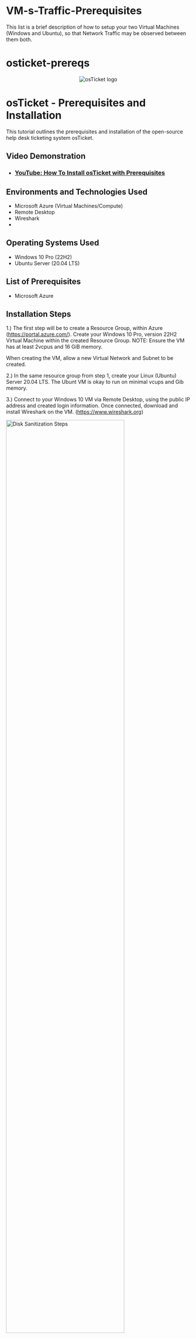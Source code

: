 # VM-s-Traffic-Prerequisites
This list is a brief description of how to setup your two Virtual Machines (Windows and Ubuntu), so that Network Traffic may be observed between them both.

# osticket-prereqs

<p align="center">
<img src="https://i.imgur.com/Clzj7Xs.png" alt="osTicket logo"/>
</p>

<h1>osTicket - Prerequisites and Installation</h1>
This tutorial outlines the prerequisites and installation of the open-source help desk ticketing system osTicket.<br />


<h2>Video Demonstration</h2>

- ### [YouTube: How To Install osTicket with Prerequisites](https://www.youtube.com)

<h2>Environments and Technologies Used</h2>

- Microsoft Azure (Virtual Machines/Compute)
- Remote Desktop
- Wireshark
- 

<h2>Operating Systems Used </h2>

- Windows 10 Pro</b> (22H2)
- Ubuntu Server</b> (20.04 LTS)

<h2>List of Prerequisites</h2>

- Microsoft Azure

<h2>Installation Steps</h2>

<p>

  
1.) The first step will be to create a Resource Group, within Azure (https://portal.azure.com/). Create your Windows 10 Pro, version 22H2 Virtual Machine within the created Resource Group. 
NOTE: Ensure the VM has at least 2vcpus and 16 GiB memory.

When creating the VM, allow a new Virtual Network and Subnet to be created.

2.) In the same resource group from step 1, create your Linux (Ubuntu) Server 20.04 LTS. The Ubunt VM is okay to run on minimal vcups and Gib memory.


3.) Connect to your Windows 10 VM via Remote Desktop, using the public IP address and created login information. Once connected, download and install Wireshark on the VM. (https://www.wireshark.org)
  
    

<img src="https://i.imgur.com/oRPg6fI.png" height="80%" width="80%" alt="Disk Sanitization Steps"/>


<p>
Lorem ipsum dolor sit amet, consectetur adipiscing elit, sed do eiusmod tempor incididunt ut labore et dolore magna aliqua. Ut enim ad minim veniam, quis nostrud exercitation ullamco laboris nisi ut aliquip ex ea commodo consequat. Duis aute irure dolor in reprehenderit in voluptate velit esse cillum dolore eu fugiat nulla pariatur.
</p>
<br />

<p>
<img src="https://i.imgur.com/DJmEXEB.png" height="80%" width="80%" alt="Disk Sanitization Steps"/>
</p>
<p>
Lorem ipsum dolor sit amet, consectetur adipiscing elit, sed do eiusmod tempor incididunt ut labore et dolore magna aliqua. Ut enim ad minim veniam, quis nostrud exercitation ullamco laboris nisi ut aliquip ex ea commodo consequat. Duis aute irure dolor in reprehenderit in voluptate velit esse cillum dolore eu fugiat nulla pariatur.
</p>
<br />

<p>
<img src="https://i.imgur.com/DJmEXEB.png" height="80%" width="80%" alt="Disk Sanitization Steps"/>
</p>
<p>
Lorem ipsum dolor sit amet, consectetur adipiscing elit, sed do eiusmod tempor incididunt ut labore et dolore magna aliqua. Ut enim ad minim veniam, quis nostrud exercitation ullamco laboris nisi ut aliquip ex ea commodo consequat. Duis aute irure dolor in reprehenderit in voluptate velit esse cillum dolore eu fugiat nulla pariatur.
</p>
<br />
